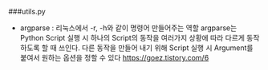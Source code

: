 ###utils.py
- argparse : 리눅스에서 -r, -h와 같이 명령어 만들어주는 역할
argparse는 Python Script 실행 시 하나의 Script의 동작을 여러가지 상황에 따라 다르게 동작하도록 할 때 쓰인다.
다른 동작을 만들어 내기 위해 Script 실행 시 Argument를 붙여서 원하는 옵션을 정할 수 있다
https://goez.tistory.com/6
